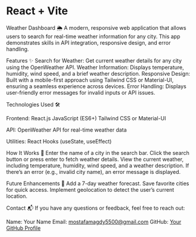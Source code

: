 # React + Vite

Weather Dashboard 🌦️
A modern, responsive web application that allows users to search for real-time weather information for any city. This app demonstrates skills in API integration, responsive design, and error handling.

Features ✨
Search for Weather: Get current weather details for any city using the OpenWeather API.
Weather Information: Displays temperature, humidity, wind speed, and a brief weather description.
Responsive Design: Built with a mobile-first approach using Tailwind CSS or Material-UI, ensuring a seamless experience across devices.
Error Handling: Displays user-friendly error messages for invalid inputs or API issues.

Technologies Used 🛠️

Frontend:
React.js
JavaScript (ES6+)
Tailwind CSS or Material-UI

API:
OpenWeather API for real-time weather data

Utilities:
React Hooks (useState, useEffect)

How It Works 🔧
Enter the name of a city in the search bar.
Click the search button or press enter to fetch weather details.
View the current weather, including temperature, humidity, wind speed, and a weather description.
If there’s an error (e.g., invalid city name), an error message is displayed.

Future Enhancements 🚀
Add a 7-day weather forecast.
Save favorite cities for quick access.
Implement geolocation to detect the user’s current location.

Contact 📬
If you have any questions or feedback, feel free to reach out:

Name: Your Name
Email: mostafamagdy5500@gmail.com
GitHub: [Your GitHub Profile](https://github.com/melkhateeb193)